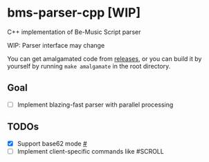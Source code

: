 # bms-parser-cpp [WIP]

C++ implementation of Be-Music Script parser 

WIP: Parser interface may change

You can get amalgamated code from [releases](https://github.com/SNURhythm/bms-parser-cpp/releases), or you can build it by yourself by running `make amalgamate` in the root directory.

## Goal
- [ ] Implement blazing-fast parser with parallel processing

## TODOs 
- [x] Support base62 mode [#](https://twitter.com/Nekokan_Server/status/1762783932721098858)
- [ ] Implement client-specific commands like #SCROLL
